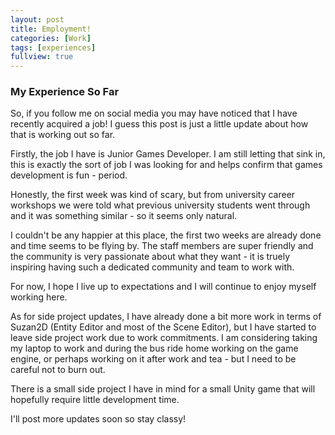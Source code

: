 ```yaml
---
layout: post
title: Employment!
categories: [Work]
tags: [experiences]
fullview: true
---
```


### My Experience So Far
So, if you follow me on social media you may have noticed that I have recently acquired a job! I guess this post is just a little update about how that is working out so far.

Firstly, the job I have is Junior Games Developer. I am still letting that sink in, this is exactly the sort of job I was looking for and helps confirm that games development is fun - period.

Honestly, the first week was kind of scary, but from university career workshops we were told what previous university students went through and it was something similar - so it seems only natural.

I couldn't be any happier at this place, the first two weeks are already done and time seems to be flying by. The staff members are super friendly and the community is very passionate about what they want - it is truely inspiring having such a dedicated community and team to work with.

For now, I hope I live up to expectations and I will continue to enjoy myself working here.

As for side project updates, I have already done a bit more work in terms of Suzan2D (Entity Editor and most of the Scene Editor), but I have started to leave side project work due to work commitments. I am considering taking my laptop to work and during the bus ride home working on the game engine, or perhaps working on it after work and tea - but I need to be careful not to burn out.

There is a small side project I have in mind for a small Unity game that will hopefully require little development time.

I'll post more updates soon so stay classy!